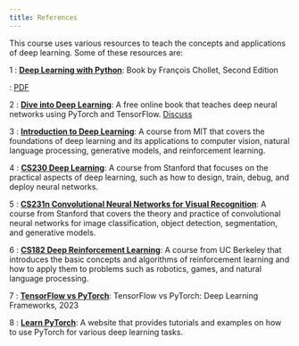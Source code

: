 ```yaml
---
title: References
---
```


This course uses various resources to teach the concepts and applications of deep learning. Some of these resources are:

1
: [**Deep Learning with Python**](https://www.manning.com/books/deep-learning-with-python-second-edition): Book by François Chollet, Second Edition

 : [PDF](https://fumdrive.um.ac.ir/index.php/f/4170834)

2
: [**Dive into Deep Learning**](https://d2l.ai/): A free online book that teaches deep neural networks using PyTorch and TensorFlow. [Discuss](https://discuss.d2l.ai/)

3
: [**Introduction to Deep Learning**](http://introtodeeplearning.com/): A course from MIT that covers the foundations of deep learning and its applications to computer vision, natural language processing, generative models, and reinforcement learning.

4
: [**CS230 Deep Learning**](https://cs230.stanford.edu/): A course from Stanford that focuses on the practical aspects of deep learning, such as how to design, train, debug, and deploy neural networks.

5
: [**CS231n Convolutional Neural Networks for Visual Recognition**](http://cs231n.stanford.edu/): A course from Stanford that covers the theory and practice of convolutional neural networks for image classification, object detection, segmentation, and generative models.

6
: [**CS182 Deep Reinforcement Learning**](https://inst.eecs.berkeley.edu/~cs182/sp23/): A course from UC Berkeley that introduces the basic concepts and algorithms of reinforcement learning and how to apply them to problems such as robotics, games, and natural language processing.

7
: [**TensorFlow vs PyTorch**](https://www.knowledgehut.com/blog/data-science/pytorch-vs-tensorflow): TensorFlow vs PyTorch: Deep Learning Frameworks, 2023

8
: [**Learn PyTorch**](https://www.learnpytorch.io/): A website that provides tutorials and examples on how to use PyTorch for various deep learning tasks.